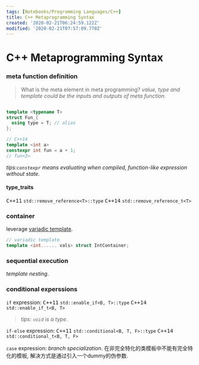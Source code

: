 ```yaml
---
tags: [Notebooks/Programming Languages/C++]
title: C++ Metaprogramming Syntax
created: '2020-02-21T06:24:59.122Z'
modified: '2020-02-21T07:57:09.770Z'
---
```


# C++ Metaprogramming Syntax



### meta function definition

> What is the meta element in meta programming?
> *value, type and template could be the inputs and outputs of meta function.*


```c++

template <typename T>
struct Fun_{
  using type = T; // alias
};

// C++14
template <int a>
constexpr int fun = a + 1;
// fun<3>
```
*tips:`constexpr` means evaluating when compiled, function-like expression without state.*
#### type_traits

<kbd>C++11</kbd> `std::remove_reference<T>::type`
<kbd>C++14</kbd> `std::remove_reference_t<T>`





### container

leverage  <u>variadic template</u>.
```c++
// variadic template
template <int...... vals> struct IntContainer;
```

### sequential execution

*template nesting*.

### conditional experssions

`if` expression:
<kbd>C++11</kbd> `std::enable_if<B, T>::type`
<kbd>C++14</kbd> `std::enable_if_t<B, T>`

> *tips: `void` is a type.*

`if-else` expression:
<kbd>C++11</kbd> `std::conditional<B, T, F>::type`
<kbd>C++14</kbd> `std::conditional_t<B, T, F>`

`case` expression:
*branch specialization*.
在非完全特化的类模板中不能有完全特化的模板, 解决方式是通过引入一个dummy的伪参数. 



